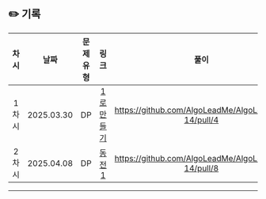 ## ✏️ 기록   

| 차시 |    날짜    | 문제유형 | 링크 | 풀이 |
|:----:|:---------:|:----:|:-----:|:----:|
| 1차시 | 2025.03.30 |  DP  | [1로 만들기](https://www.acmicpc.net/problem/1463)|https://github.com/AlgoLeadMe/AlgoLeadMe-14/pull/4|
| 2차시 | 2025.04.08 |  DP  | [동전 1](https://www.acmicpc.net/problem/2293)|https://github.com/AlgoLeadMe/AlgoLeadMe-14/pull/8|
---
